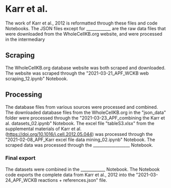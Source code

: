# Karr et al.
The work of Karr et al., 2012 is reformatted through these files and code Notebooks. The JSON files except for ____________ are the raw data files that were downloaded from the WholeCellKB.org website, and were processed in the  intermediary 

## Scraping
The WholeCellKB.org database website was both scraped and downloaded. The website was scraped through the "2021-03-21_APF_WCKB web scraping_12.ipynb" Notebook. 

## Processing
The database files from various sources were processed and combined. The downloaded database files from the WholeCellKB.org in the "json_data" folder were processed through the "2021-03-23_APF_combining the Karr et al. datasets_02.ipynb" Notebook. The excel file "tableS3.xlsx" from the supplemental materials of Karr et al. (https://doi.org/10.1016/j.cell.2012.05.044) was processed through the "2021-02-08_APF_Karr excel file data mining_02.ipynb" Notebook. The scraped data was processed through the __________________ Notebook. 

### Final export
The datasets were combined in the ____________  Notebook. The Notebook code exports the complete data from Karr et al., 2012 into the "2021-03-24_APF_WCKB reactions + references.json" file.
